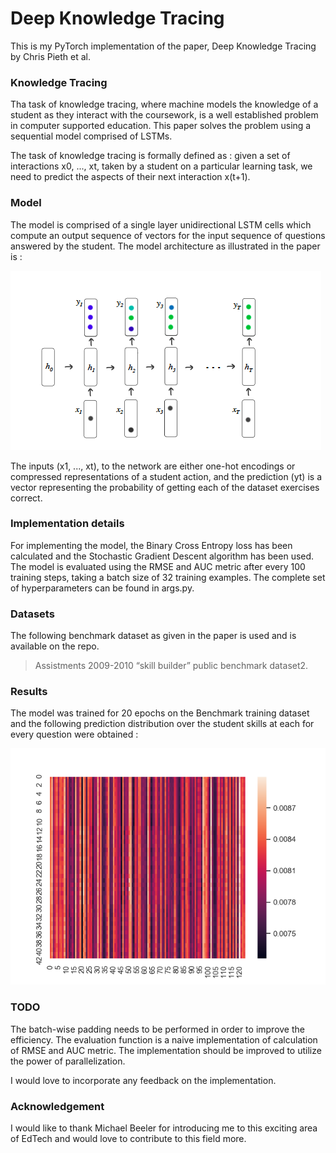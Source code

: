 # Deep Knowledge Tracing

This is my PyTorch implementation of the paper, Deep Knowledge Tracing by Chris Pieth et al. 

### Knowledge Tracing

Tha task of knowledge tracing, where machine models the knowledge of a student as they interact with the coursework, is a well established problem in computer supported education. This paper solves the problem using a sequential model comprised of LSTMs.

The task of knowledge tracing is formally defined as : given a set of interactions x0, ..., xt, taken by a student on a particular learning task, we need to predict the aspects of their next interaction x(t+1).

### Model

The model is comprised of a single layer unidirectional LSTM cells which compute an output sequence of vectors for the input sequence of questions answered by the student.
The model architecture as illustrated in the paper is : 

![DKT Model Architecture](./dkt_model.png)

The inputs (x1, ..., xt), to the network are either one-hot encodings or compressed representations of a student action, and the prediction (yt) is a vector representing the probability of getting each of the dataset exercises correct.

###  Implementation details

For implementing the model, the Binary Cross Entropy loss has been calculated and the Stochastic Gradient Descent algorithm has been used. The model is evaluated using the RMSE and AUC metric after every 100 training steps, taking a batch size of 32 training examples. The complete set of hyperparameters can be found in args.py. 

### Datasets

The following benchmark dataset as given in the paper is used and is available on the repo.

> Assistments 2009-2010 “skill builder” public benchmark dataset2.

### Results

The model was trained for 20 epochs on the Benchmark training dataset and the following prediction distribution over the student skills at each for every question were obtained :

![Output Distribution](./out_heatmap.png)

### TODO
The batch-wise padding needs to be performed in order to improve the efficiency.
The evaluation function is a naive implementation of calculation of RMSE and AUC metric. The implementation should be improved to utilize the power of parallelization.

I would love to incorporate any feedback on the implementation.

### Acknowledgement
I would like to thank Michael Beeler for introducing me to this exciting area of EdTech and would love to contribute to this field more.
